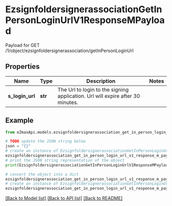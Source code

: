 # EzsignfoldersignerassociationGetInPersonLoginUrlV1ResponseMPayload

Payload for GET /1/object/ezsignfoldersignerassociation/getInPersonLoginUrl

## Properties

Name | Type | Description | Notes
------------ | ------------- | ------------- | -------------
**s_login_url** | **str** | The Url to login to the signing application.    Url will expire after 30 minutes.   | 

## Example

```python
from eZmaxApi.models.ezsignfoldersignerassociation_get_in_person_login_url_v1_response_m_payload import EzsignfoldersignerassociationGetInPersonLoginUrlV1ResponseMPayload

# TODO update the JSON string below
json = "{}"
# create an instance of EzsignfoldersignerassociationGetInPersonLoginUrlV1ResponseMPayload from a JSON string
ezsignfoldersignerassociation_get_in_person_login_url_v1_response_m_payload_instance = EzsignfoldersignerassociationGetInPersonLoginUrlV1ResponseMPayload.from_json(json)
# print the JSON string representation of the object
print(EzsignfoldersignerassociationGetInPersonLoginUrlV1ResponseMPayload.to_json())

# convert the object into a dict
ezsignfoldersignerassociation_get_in_person_login_url_v1_response_m_payload_dict = ezsignfoldersignerassociation_get_in_person_login_url_v1_response_m_payload_instance.to_dict()
# create an instance of EzsignfoldersignerassociationGetInPersonLoginUrlV1ResponseMPayload from a dict
ezsignfoldersignerassociation_get_in_person_login_url_v1_response_m_payload_form_dict = ezsignfoldersignerassociation_get_in_person_login_url_v1_response_m_payload.from_dict(ezsignfoldersignerassociation_get_in_person_login_url_v1_response_m_payload_dict)
```
[[Back to Model list]](../README.md#documentation-for-models) [[Back to API list]](../README.md#documentation-for-api-endpoints) [[Back to README]](../README.md)


